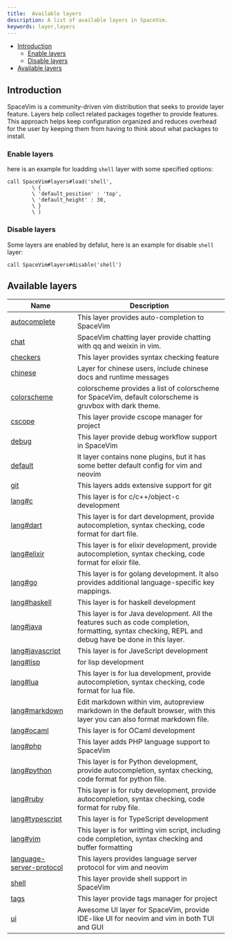 ```yaml
---
title:  Available layers
description: A list of available layers in SpaceVim.
keywords: layer,layers
---
```


<!-- vim-markdown-toc GFM -->

- [Introduction](#introduction)
  - [Enable layers](#enable-layers)
  - [Disable layers](#disable-layers)
- [Available layers](#available-layers)

<!-- vim-markdown-toc -->

## Introduction

SpaceVim is a community-driven vim distribution that seeks to provide layer feature.
Layers help collect related packages together to provide features.
This approach helps keep configuration organized and reduces overhead for the user by
keeping them from having to think about what packages to install.

### Enable layers

here is an example for loadding `shell` layer with some specified options:

```vim
call SpaceVim#layers#load('shell',
        \ {
        \ 'default_position' : 'top',
        \ 'default_height' : 30,
        \ }
        \ )
```

### Disable layers

Some layers are enabled by defalut, here is an example for disable `shell` layer:

```vim
call SpaceVim#layers#disable('shell')
```

<!-- SpaceVim layer list start -->

## Available layers

| Name                                                                              | Description                                                                                                                                           |
| --------------------------------------------------------------------------------- | ----------------------------------------------------------------------------------------------------------------------------------------------------- |
| [autocomplete](https://spacevim.org/layers/autocomplete/)                         | This layer provides auto-completion to SpaceVim                                                                                                       |
| [chat](https://spacevim.org/layers/chat/)                                         | SpaceVim chatting layer provide chatting with qq and weixin in vim.                                                                                   |
| [checkers](https://spacevim.org/layers/checkers/)                                 | This layer provides syntax checking feature                                                                                                           |
| [chinese](https://spacevim.org/layers/chinese/)                                   | Layer for chinese users, include chinese docs and runtime messages                                                                                    |
| [colorscheme](https://spacevim.org/layers/colorscheme/)                           | colorscheme provides a list of colorscheme for SpaceVim, default colorscheme is gruvbox with dark theme.                                              |
| [cscope](https://spacevim.org/layers/cscope/)                                     | This layer provide cscope manager for project                                                                                                         |
| [debug](https://spacevim.org/layers/debug/)                                       | This layer provide debug workflow support in SpaceVim                                                                                                 |
| [default](https://spacevim.org/layers/default/)                                   | lt layer contains none plugins, but it has some better default config for vim and neovim                                                              |
| [git](https://spacevim.org/layers/git/)                                           | This layers adds extensive support for git                                                                                                            |
| [lang#c](https://spacevim.org/layers/lang/c/)                                     | This layer is for c/c++/object-c development                                                                                                          |
| [lang#dart](https://spacevim.org/layers/lang/dart/)                               | This layer is for dart development, provide autocompletion, syntax checking, code format for dart file.                                               |
| [lang#elixir](https://spacevim.org/layers/lang/elixir/)                           | This layer is for elixir development, provide autocompletion, syntax checking, code format for elixir file.                                           |
| [lang#go](https://spacevim.org/layers/lang/go/)                                   | This layer is for golang development. It also provides additional language-specific key mappings.                                                     |
| [lang#haskell](https://spacevim.org/layers/lang/haskell/)                         | This layer is for haskell development                                                                                                                 |
| [lang#java](https://spacevim.org/layers/lang/java/)                               | This layer is for Java development. All the features such as code completion, formatting, syntax checking, REPL and debug have be done in this layer. |
| [lang#javascript](https://spacevim.org/layers/lang/javascript/)                   | This layer is for JaveScript development                                                                                                              |
| [lang#lisp](https://spacevim.org/layers/lang/lisp/)                               | for lisp development                                                                                                                                  |
| [lang#lua](https://spacevim.org/layers/lang/lua/)                                 | This layer is for lua development, provide autocompletion, syntax checking, code format for lua file.                                                 |
| [lang#markdown](https://spacevim.org/layers/lang/markdown/)                       | Edit markdown within vim, autopreview markdown in the default browser, with this layer you can also format markdown file.                             |
| [lang#ocaml](https://spacevim.org/layers/lang/ocaml/)                             | This layer is for OCaml development
| [lang#php](https://spacevim.org/layers/lang/php/)                                 | This layer adds PHP language support to SpaceVim                                                                                                      |
| [lang#python](https://spacevim.org/layers/lang/python/)                           | This layer is for Python development, provide autocompletion, syntax checking, code format for python file.                                           |
| [lang#ruby](https://spacevim.org/layers/lang/ruby/)                               | This layer is for ruby development, provide autocompletion, syntax checking, code format for ruby file.                                               |
| [lang#typescript](https://spacevim.org/layers/lang/typescript/)                   | This layer is for TypeScript development                                                                                                              |
| [lang#vim](https://spacevim.org/layers/lang/vim/)                                 | This layer is for writting vim script, including code completion, syntax checking and buffer formatting                                               |
| [language-server-protocol](https://spacevim.org/layers/language-server-protocol/) | This layers provides language server protocol for vim and neovim                                                                                      |
| [shell](https://spacevim.org/layers/shell/)                                       | This layer provide shell support in SpaceVim                                                                                                          |
| [tags](https://spacevim.org/layers/tags/)                                         | This layer provide tags manager for project                                                                                                           |
| [ui](https://spacevim.org/layers/ui/)                                             | Awesome UI layer for SpaceVim, provide IDE-like UI for neovim and vim in both TUI and GUI                                                             |

<!-- SpaceVim layer list end -->

<!-- vim:set nowrap: -->
